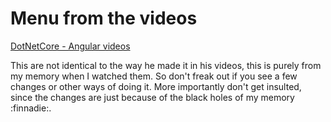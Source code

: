 # Menu from the videos
[DotNetCore - Angular videos](https://www.youtube.com/watch?v=1I5mAjU64bM&list=PL8jcXf-CLpxpN2bB-MJ1xm_TSWRsCpu_l&index=1)

This are not identical to the way he made it in his videos, this is purely from my memory when I watched them. 
So don't freak out if you see a few changes or other ways of doing it. More importantly don't get insulted, since the changes
are just because of the black holes of my memory :finnadie:.
